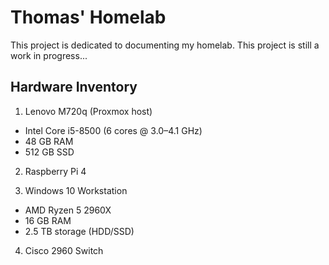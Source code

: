 # Thomas' Homelab
This project is dedicated to documenting my homelab. This project is still a work in progress...

## Hardware Inventory
1. Lenovo M720q (Proxmox host)
* Intel Core i5-8500 (6 cores @ 3.0–4.1 GHz)
* 48 GB RAM
* 512 GB SSD

2. Raspberry Pi 4

3. Windows 10 Workstation
* AMD Ryzen 5 2960X
* 16 GB RAM
* 2.5 TB storage (HDD/SSD)

4. Cisco 2960 Switch


